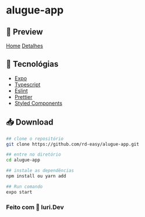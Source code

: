 # alugue-app

## 🚀 Preview

[Home]()
[Detalhes]()

## 📱 Tecnológias
- [Expo](https://docs.expo.io)
- [Typescript](https://www.typescriptlang.org/)
- [Eslint](https://eslint.org)
- [Prettier](https://prettier.io)
- [Styled Components](https://styled-components.com)

## 📥 Download

```bash
## clone o repositório
git clone https://github.com/rd-easy/alugue-app.git

## entre no diretório
cd alugue-app

## instale as dependências
npm install ou yarn add

## Run comando
expo start
```

### Feito com 💜 Iuri.Dev
